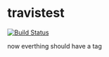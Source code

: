 # travistest

[![Build Status](https://travis-ci.org/Pankratius/travistest.svg?branch=master)](https://travis-ci.org/Pankratius/travistest)

now everthing should have a tag

